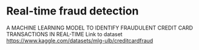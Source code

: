 # Real-time fraud detection
A MACHINE LEARNING MODEL TO IDENTIFY  FRAUDULENT CREDIT CARD TRANSACTIONS IN REAL-TIME
Link to dataset https://www.kaggle.com/datasets/mlg-ulb/creditcardfraud
